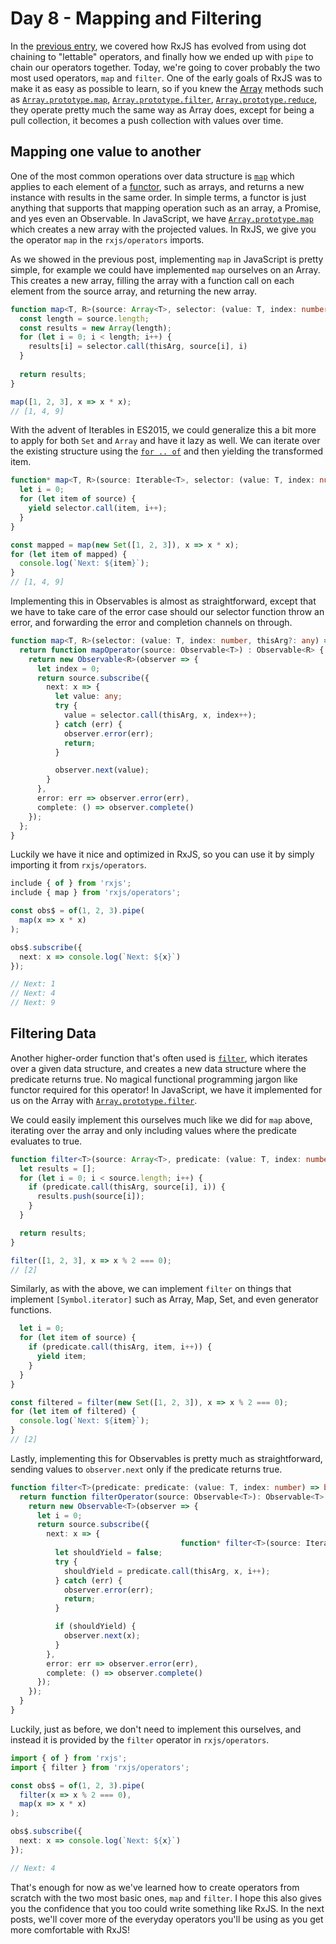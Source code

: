 # Day 8 - Mapping and Filtering

In the [previous entry](../07/readme.md), we covered how RxJS has evolved from using dot chaining to "lettable" operators, and finally how we ended up with `pipe` to chain our operators together.  Today, we're going to cover probably the two most used operators, `map` and `filter`.  One of the early goals of RxJS was to make it as easy as possible to learn, so if you knew the [Array](https://developer.mozilla.org/en-US/docs/Web/JavaScript/Reference/Global_Objects/Array) methods such as [`Array.prototype.map`](https://developer.mozilla.org/en-US/docs/Web/JavaScript/Reference/Global_Objects/Array/map), [`Array.prototype.filter`](https://developer.mozilla.org/en-US/docs/Web/JavaScript/Reference/Global_Objects/Array/filter), [`Array.prototype.reduce`](https://developer.mozilla.org/en-US/docs/Web/JavaScript/Reference/Global_Objects/Array/reduce), they operate pretty much the same way as Array does, except for being a pull collection, it becomes a push collection with values over time.

## Mapping one value to another

One of the most common operations over data structure is [`map`](https://en.wikipedia.org/wiki/Map_%28higher-order_function%29) which applies to each element of a [functor](https://en.wikipedia.org/wiki/Functor), such as arrays, and returns a new instance with results in the same order.  In simple terms, a functor is just anything that supports that mapping operation such as an array, a Promise, and yes even an Observable.  In JavaScript, we have [`Array.prototype.map`](https://developer.mozilla.org/en-US/docs/Web/JavaScript/Reference/Global_Objects/Array/map) which creates a new array with the projected values.  In RxJS, we give you the operator `map` in the `rxjs/operators` imports.

As we showed in the previous post, implementing `map` in JavaScript is pretty simple, for example we could have implemented `map` ourselves on an Array.  This creates a new array, filling the array with a function call on each element from the source array, and returning the new array.

```typescript
function map<T, R>(source: Array<T>, selector: (value: T, index: number) => R, thisArg?: any): Array<R> {
  const length = source.length;
  const results = new Array(length);
  for (let i = 0; i < length; i++) {
    results[i] = selector.call(thisArg, source[i], i)
  }
  
  return results;
}

map([1, 2, 3], x => x * x);
// [1, 4, 9]
```

With the advent of Iterables in ES2015, we could generalize this a bit more to apply for both `Set` and `Array` and have it lazy as well.  We can iterate over the existing structure using the [`for .. of`](https://developer.mozilla.org/en-US/docs/Web/JavaScript/Reference/Statements/for...of) and then yielding the transformed item.

```typescript
function* map<T, R>(source: Iterable<T>, selector: (value: T, index: number) => R, thisArg?: any): Iterable<R> {
  let i = 0;
  for (let item of source) {
    yield selector.call(item, i++);
  }
}

const mapped = map(new Set([1, 2, 3]), x => x * x);
for (let item of mapped) {
  console.log(`Next: ${item}`);
}
// [1, 4, 9]
```

Implementing this in Observables is almost as straightforward, except that we have to take care of the error case should our selector function throw an error, and forwarding the error and completion channels on through.

```typescript
function map<T, R>(selector: (value: T, index: number, thisArg?: any) => R) {
  return function mapOperator(source: Observable<T>) : Observable<R> {
    return new Observable<R>(observer => {
      let index = 0;
      return source.subscribe({
        next: x => {
          let value: any;
          try {
            value = selector.call(thisArg, x, index++);
          } catch (err) {
            observer.error(err);
            return;
          }

          observer.next(value);
        }
      }, 
      error: err => observer.error(err),
      complete: () => observer.complete()
    });
  };
}
```

Luckily we have it nice and optimized in RxJS, so you can use it by simply importing it from `rxjs/operators`.

```typescript
include { of } from 'rxjs';
include { map } from 'rxjs/operators';

const obs$ = of(1, 2, 3).pipe(
  map(x => x * x)
);

obs$.subscribe({
  next: x => console.log(`Next: ${x}`)
});

// Next: 1
// Next: 4
// Next: 9
```

## Filtering Data

Another higher-order function that's often used is [`filter`](https://en.wikipedia.org/wiki/Filter_%28higher-order_function%29), which iterates over a given data structure, and creates a new data structure where the predicate returns true.  No magical functional programming jargon like functor required for this operator!  In JavaScript, we have it implemented for us on the Array with [`Array.prototype.filter`](https://developer.mozilla.org/en-US/docs/Web/JavaScript/Reference/Global_Objects/Array/filter).

We could easily implement this ourselves much like we did for `map` above, iterating over the array and only including values where the predicate evaluates to true.

```typescript
function filter<T>(source: Array<T>, predicate: (value: T, index: number) => boolean, thisArg?: any) {
  let results = [];
  for (let i = 0; i < source.length; i++) {
    if (predicate.call(thisArg, source[i], i)) {
      results.push(source[i]);
    }
  }

  return results;
} 

filter([1, 2, 3], x => x % 2 === 0);
// [2]
```

Similarly, as with the above, we can implement `filter` on things that implement `[Symbol.iterator]` such as Array, Map, Set, and even generator functions.

```typescript
  let i = 0;
  for (let item of source) {
    if (predicate.call(thisArg, item, i++)) {
      yield item;
    }
  }
}

const filtered = filter(new Set([1, 2, 3]), x => x % 2 === 0);
for (let item of filtered) {
  console.log(`Next: ${item}`);
}
// [2]
```

Lastly, implementing this for Observables is pretty much as straightforward, sending values to `observer.next` only if the predicate returns true.

```typescript
function filter<T>(predicate: predicate: (value: T, index: number) => boolean, thisArg?: any) {
  return function filterOperator(source: Observable<T>): Observable<T> {
    return new Observable<T>(observer => {
      let i = 0;
      return source.subscribe({
        next: x => {
                                      function* filter<T>(source: Iterable<T>, predicate: (value: T, index: number) => bool, thisArg?: any) {
          let shouldYield = false;
          try {
            shouldYield = predicate.call(thisArg, x, i++);
          } catch (err) {
            observer.error(err);
            return;
          }

          if (shouldYield) {
            observer.next(x);
          }
        },
        error: err => observer.error(err),
        complete: () => observer.complete()
      });
    });
  }
}
```

Luckily, just as before, we don't need to implement this ourselves, and instead it is provided by the `filter` operator in `rxjs/operators`.

```typescript
import { of } from 'rxjs';
import { filter } from 'rxjs/operators';

const obs$ = of(1, 2, 3).pipe(
  filter(x => x % 2 === 0),
  map(x => x * x)
);

obs$.subscribe({
  next: x => console.log(`Next: ${x}`)
});

// Next: 4
```

That's enough for now as we've learned how to create operators from scratch with the two most basic ones,  `map` and `filter`.  I hope this also gives you the confidence that you too could write something like RxJS. In the next posts, we'll cover more of the everyday operators you'll be using as you get more comfortable with RxJS!
